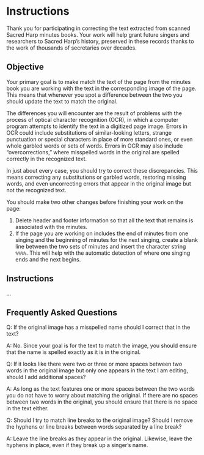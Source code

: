 # Instructions

Thank you for participating in correcting the text extracted from scanned Sacred Harp minutes books. Your work will help grant future singers and researchers to Sacred Harp’s history, preserved in these records thanks to the work of thousands of secretaries over decades. 

## Objective
Your primary goal is to make match the text of the page from the minutes book you are working with the text in the corresponding image of the page. This means that whenever you spot a difference between the two you should update the text to match the original. 

The differences you will encounter are the result of problems with the process of optical character recognition (OCR), in which a computer program attempts to identify the text in a digitized page image. Errors in OCR could include substitutions of similar-looking letters, strange punctuation or special characters in place of more standard ones, or even whole garbled words or sets of words. Errors in OCR may also include “overcorrections,” where misspelled words in the original are spelled correctly in the recognized text.

In just about every case, you should try to correct these discrepancies. This means correcting any substitutions or garbled words, restoring missing words, and even uncorrecting errors that appear in the original image but not the recognized text.

You should make two other changes before finishing your work on the page:
1.	Delete header and footer information so that all the text that remains is associated with the minutes.
2.	If the page you are working on includes the end of minutes from one singing and the beginning of minutes for the next singing, create a blank line between the two sets of minutes and insert the character string `%%%%`. This will help with the automatic detection of where one singing ends and the next begins.

## Instructions
…

## Frequently Asked Questions
Q: If the original image has a misspelled name should I correct that in the text? 

A: No. Since your goal is for the text to match the image, you should ensure that the name is spelled exactly as it is in the original.

Q: If it looks like there were two or three or more spaces between two words in the original image but only one appears in the text I am editing, should I add additional spaces?

A: As long as the text features one or more spaces between the two words you do not have to worry about matching the original. If there are no spaces between two words in the original, you should ensure that there is no space in the text either.

Q: Should I try to match line breaks to the original image? Should I remove the hyphens or line breaks between words separated by a line break?

A: Leave the line breaks as they appear in the original. Likewise, leave the hyphens in place, even if they break up a singer’s name.
